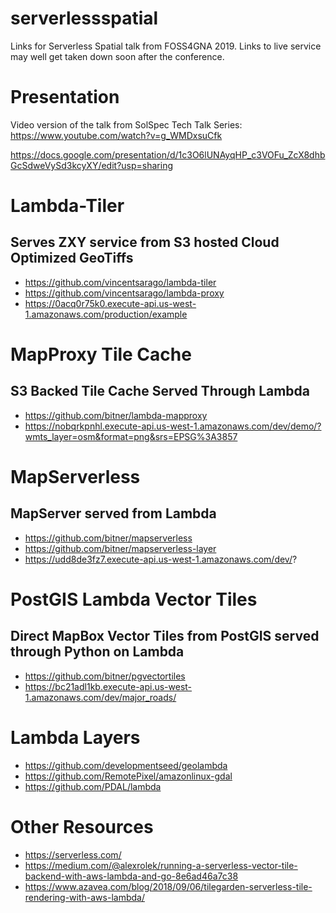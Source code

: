 # serverlessspatial

Links for Serverless Spatial talk from FOSS4GNA 2019. Links to live service may well get taken down soon after the conference.

# Presentation
Video version of the talk from SolSpec Tech Talk Series:
https://www.youtube.com/watch?v=g_WMDxsuCfk

https://docs.google.com/presentation/d/1c3O6lUNAyqHP_c3VOFu_ZcX8dhbGcSdweVySd3kcyXY/edit?usp=sharing

# Lambda-Tiler
## Serves ZXY service from S3 hosted Cloud Optimized GeoTiffs
- https://github.com/vincentsarago/lambda-tiler
- https://github.com/vincentsarago/lambda-proxy
- https://0acq0r75k0.execute-api.us-west-1.amazonaws.com/production/example

# MapProxy Tile Cache
## S3 Backed Tile Cache Served Through Lambda
- https://github.com/bitner/lambda-mapproxy
- https://nobqrkpnhl.execute-api.us-west-1.amazonaws.com/dev/demo/?wmts_layer=osm&format=png&srs=EPSG%3A3857

# MapServerless
## MapServer served from Lambda
- https://github.com/bitner/mapserverless
- https://github.com/bitner/mapserverless-layer
- https://udd8de3fz7.execute-api.us-west-1.amazonaws.com/dev/?

# PostGIS Lambda Vector Tiles
## Direct MapBox Vector Tiles from PostGIS served through Python on Lambda
- https://github.com/bitner/pgvectortiles
- https://bc21adl1kb.execute-api.us-west-1.amazonaws.com/dev/major_roads/

# Lambda Layers
- https://github.com/developmentseed/geolambda
- https://github.com/RemotePixel/amazonlinux-gdal
- https://github.com/PDAL/lambda

# Other Resources
- https://serverless.com/
- https://medium.com/@alexrolek/running-a-serverless-vector-tile-backend-with-aws-lambda-and-go-8e6ad46a7c38
- https://www.azavea.com/blog/2018/09/06/tilegarden-serverless-tile-rendering-with-aws-lambda/
